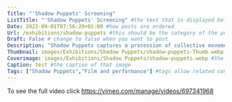 ```yaml
---
Title: "'Shadow Puppets' Screening"
ListTitle: "'Shadow Puppets' Screening" #the text that is displayed below each post on the list pages
Date: 2022-09-01T07:56:29+01:00 #how posts are ordered 
Url: /exhibitions/shadow-puppets #this should be the category of the post and then the file name e.g. /print/printfilename
Draft: False # change to false when you want to post
Description: "Shadow Puppets captures a procession of collective movement and screened in Newcastle University Lecture Theatre. The film was made in collaboration with a dancer, Juanita Santife and musician, Marcus Pederson." #Description of the post
Thumbnail: images/Exhibitions/Shadow Puppets/shadow-puppets-Thumb.webp #append link to image that will be shown on the list page
Coverimage: images/Exhibitions/Shadow Puppets/shadow-puppets.webp #the image that will be displayed at the top of the post
Caption: test #the caption of that image
Tags: ["Shadow Puppets","Film and performance"] #tags allow related content to be grouped together, add more by adding a comma to the latest tag
---
```

To see the full video click https://vimeo.com/manage/videos/697341968


